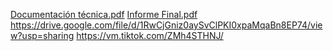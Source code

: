 [Documentación técnica.pdf](https://github.com/user-attachments/files/17595850/Documentacion.tecnica.pdf)
[Informe Final.pdf](https://github.com/user-attachments/files/17595852/Informe.Final.pdf)
https://drive.google.com/file/d/1RwCjGniz0aySvClPKI0xpaMqaBn8EP74/view?usp=sharing
https://vm.tiktok.com/ZMh4STHNJ/
